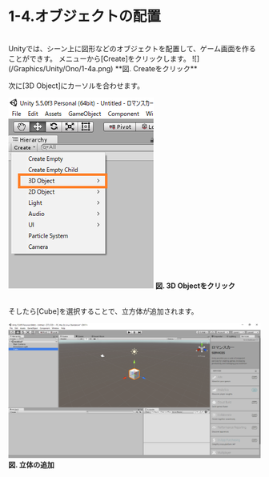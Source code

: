# 1-4.オブジェクトの配置
<br>
Unityでは、シーン上に図形などのオブジェクトを配置して、ゲーム画面を作ることができす。
メニューから[Create]をクリックします。
![](/Graphics/Unity/Ono/1-4a.png)
**図. Createをクリック**
<br>

次に[3D Object]にカーソルを合わせます。

![](/Graphics/Unity/Ono/1-4aba.png)
**図. 3D Objectをクリック**





<br>
そしたら[Cube]を選択することで、立方体が追加されます。

![](/Graphics/Unity/Ono/1-4aaaaa.png)
**図. 立体の追加**



<br>


